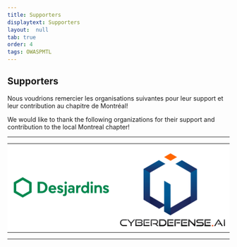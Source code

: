 ```yaml
---
title: Supporters
displaytext: Supporters
layout:  null
tab: true
order: 4
tags: OWASPMTL
---
```


Supporters
----------
Nous voudrions remercier les organisations suivantes pour leur support et
leur contribution au chapitre de Montréal\!

We would like to thank the following organizations for their support and
contribution to the local Montreal chapter\!

-------------------------------------------------------------------
<style type="text/css">
    table.sponsors-table {
        border-collapse: collapse;
        border: none;
    }

    table.sponsors-table td, table.sponsors-table tr {
        padding: 10px;
        border: 0px;
        background-color: #ffffff;
    }
</style>

<table class="sponsors-table">
    <tr>
        <td> <a href="https://www.desjardins.com/"> <img src="assets/images/desjardins-vector-logo.png" alt="Desjardins" title="Desjardins"/> </a> </td>
        <td> <a href="https://cyberdefense.ai/"> <img src="assets/images/logo_cybersecurity_20210601.png" alt="Cyberdefense" title="Cyberdefense"/> </a> </td>
    </tr>
    <!-- <tr>
        <td> <a href="https://www.wegalvanize.com/"> <img src="assets/images/Galvanize.jpg" alt="Galvanize" title="Galvanize"/> </a> </td>
        <td> <a href="https://www.cisco.com/c/en_ca/index.html"> <img src="assets/images/CISCO.png" alt="Cisco" title="Cisco"/> </a> </td>
        <td> <a href="https://www.cmd.com/"> <img src="assets/images/Cmd.png" alt=">_cmd" title=">_cmd"/> </a> </td>
    </tr> -->
</table>


---
